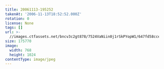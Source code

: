 ```yaml
---
title: 20061113-195252
takenAt: '2006-11-13T18:52:52.000Z'
rotation: 0
license: None
tags: []
url: >-
  //images.ctfassets.net/bncv3c2gt878/7524VaNiin0j1rSkPYopW1/647fd58ccefd2056e906cb6a3c829b7f/20061113-195252_4559780211_o
size: 175770
image:
  width: 768
  height: 1024
contentType: image/jpeg
---
```



